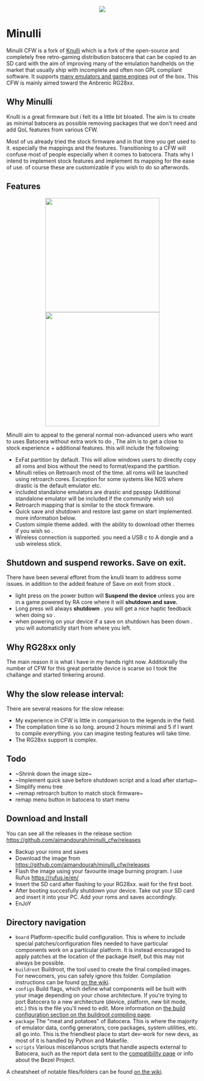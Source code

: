 <p align="center">
  <img src="https://github.com/ajmandourah/minulli_cfw/assets/27051374/e15b1fdb-64ad-45a4-9780-fa48a6725358">
</p>


# Minulli
Minulli CFW is a fork of [Knulli](https://github.com/knulli-cfw/distribution) which is a fork of the open-source and completely free retro-gaming distribution batocera that can be copied to an SD card with the aim of improving many of the emulation handhelds on the market that usually ship with incomplete and often non GPL compliant software. It supports [many emulators and game engines](https://www.batocera.org/compatibility.php) out of the box.
This CFW is mainly aimed toward the Anbrenic RG28xx.

## Why Minulli
Knulli is a great firmware but i felt its a little bit bloated. The aim is to create as minimal batocera as possible removing packages that we don't need and add QoL features from various CFW.

Most of us already tried the stock firmware and in that time you get used to it. especially the mappings and the features. Transitioning to a CFW will confuse most of people especially when it comes to batocera. Thats why I intend to implement stock features and implement its mapping for the ease of use. of course these are customizable if you wish to do so afterwords.

## Features

<p align="center">
  <img width="300" src="https://github.com/ajmandourah/minulli_cfw/assets/27051374/1586b91c-c162-4f39-881b-a37677f49c42">    <img width="300" src="https://github.com/ajmandourah/minulli_cfw/assets/27051374/dc52f526-15c9-43d2-a1a2-4a24444878ea">
</p>

Minulli aim to appeal to the general normal non-advanced users who want to uses Batocera without extra work to do , The aim is to get a close to stock experience + additional features. this will include the following:

- ExFat partition by default. This will allow windows users to directly copy all roms and bios without the need to format/expand the partition.
- Minulli relies on Retroarch most of the time. all roms will be launched using retroarch cores. Exception for some systems like NDS where drastic is the default emulator etc.
- included standalone emulators are drastic and ppsspp (Additional standalone emulator will be included if the community wish so)
- Retroarch mapping that is similar to the stock firmware.
- Quick save and shutdown and restore last game on start implemented. more information below.
- Custom simple theme added. with the ability to download other themes if you wish so .
- Wireless connection is supported. you need a USB c to A dongle and a usb wireless stick.

## Shutdown and suspend reworks. Save on exit. 
There have been several efforet from the knulli team to address some issues. in addition to the added feature of Save on exit from stock . 
- light press on the power button will **Suspend the device** unless you are in a game powered by RA core where it will **shutdown and save.**
- Long press will always **shutdown** . you will get a nice haptic feedback when doing so . 
- when powering on your device if a save on shutdown has been down . you will automaticlly start from where you left.
  
## Why RG28xx only
The main reason it is what i have in my hands right now. Additionally the number of CFW for this great portable device is scarse so I took the challange and started tinkering around.

## Why the slow release interval:
There are several reasons for the slow release:
- My experience in CFW is little in comparision to the legends in the field.
- The compilation time is so long. around 2 hours minimal and 5 if I want to compile everything. you can imagine testing features will take time.
- The RG28xx support is complex.

## Todo
- ~Shrink down the image size~
- ~Implement quick save before shutdown script and a load after startup~
- Simplify menu tree
- ~remap retroarch button to match stock firmware~
- remap menu button in batocera to start menu

## Download and Install
You can see all the releases in the release section https://github.com/ajmandourah/minulli_cfw/releases
- Backup your roms and saves
- Download the image from https://github.com/ajmandourah/minulli_cfw/releases
- Flash the image using your favourite image burning program. I use Rufus https://rufus.ie/en/
- Insert the SD card after flashing to your RG28xx. wait for the first boot.
- After booting succesfully shutdown your device. Take out your SD card and insert it into your PC. Add your roms and saves accordingly.
- EnJoY

## Directory navigation

 - `board` Platform-specific build configuration. This is where to include special patches/configuration files needed to have particular components work on a particular platform. It is instead encouraged to apply patches at the location of the package itself, but this may not always be possible.
 - `buildroot` Buildroot, the tool used to create the final compiled images. For newcomers, you can safely ignore this folder. Compilation instructions can be found [on the wiki](https://wiki.batocera.org/compile_batocera.linux).
 - `configs` Build flags, which define what components will be built with your image depending on your chose architecture. If you're trying to port Batocera to a new architecture (device, platform, new bit mode, etc.) this is the file you'll need to edit. More information on [the build configuration section on the buildroot compiling page](https://wiki.batocera.org/batocera.linux_buildroot_modifications#define_your_configuration).
 - `package` The "meat and potatoes" of Batocera. This is where the majority of emulator data, config generators, core packages, system utilities, etc. all go into. This is the friendliest place to start dev-work for new devs, as most of it is handled by Python and Makefile.
 - `scripts` Various miscellanous scripts that handle aspects external to Batocera, such as the report data sent to the [compatibility page](https://batocera.org/compatibility.php) or info about the Bezel Project.

A cheatsheet of notable files/folders can be found [on the wiki](https://wiki.batocera.org/notable_files).
